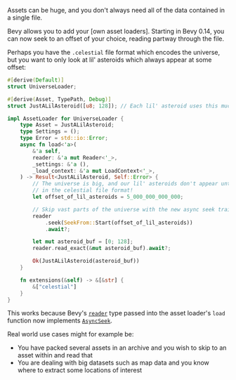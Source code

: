 <!-- Add AsyncSeek trait to Reader to be able to seek inside asset loaders -->
<!-- https://github.com/bevyengine/bevy/pull/12547 -->

Assets can be huge, and you don't always need all of the data contained in a single file.

Bevy allows you to add your [own asset loaders].
Starting in Bevy 0.14,  you can now seek to an offset of your choice, reading partway through the file.

Perhaps you have the `.celestial` file format which encodes the universe, but you want to only look at lil' asteroids which always appear at some offset:

```rust
#[derive(Default)]
struct UniverseLoader;

#[derive(Asset, TypePath, Debug)]
struct JustALilAsteroid([u8; 128]); // Each lil' asteroid uses this much data

impl AssetLoader for UniverseLoader {
    type Asset = JustALilAsteroid;
    type Settings = ();
    type Error = std::io::Error;
    async fn load<'a>(
        &'a self,
        reader: &'a mut Reader<'_>,
        _settings: &'a (),
        _load_context: &'a mut LoadContext<'_>,
    ) -> Result<JustALilAsteroid, Self::Error> {
        // The universe is big, and our lil' asteroids don't appear until this offset
        // in the celestial file format!
        let offset_of_lil_asteroids = 5_000_000_000_000;

        // Skip vast parts of the universe with the new async seek trait!
        reader
            .seek(SeekFrom::Start(offset_of_lil_asteroids))
            .await?;

        let mut asteroid_buf = [0; 128];
        reader.read_exact(&mut asteroid_buf).await?;

        Ok(JustALilAsteroid(asteroid_buf))
    }

    fn extensions(&self) -> &[&str] {
        &["celestial"]
    }
}
```

This works because Bevy's [`reader`] type passed into the asset loader's `load` function now implements [`AsyncSeek`].

Real world use cases might for example be:

- You have packed several assets in an archive and you wish to skip to an asset within and read that
- You are dealing with big datasets such as map data and you know where to extract some locations of interest

[`own asset loaders`]: https://github.com/bevyengine/bevy/blob/release-0.14.0/examples/asset/processing/asset_processing.rs 
[`reader`]: http://dev-docs.bevyengine.org/bevy/asset/io/type.Reader.html
[`AsyncSeek`]: https://docs.rs/futures-io/latest/futures_io/trait.AsyncSeek.html
